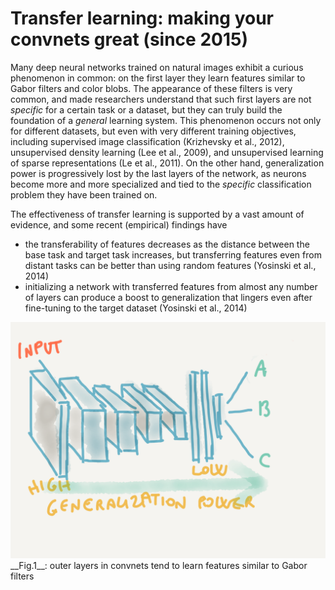# Transfer learning: making your convnets great (since 2015)

Many deep neural networks trained on natural images exhibit a curious phenomenon in common: on the first layer they learn features similar to Gabor filters and color blobs. The appearance of these filters is very common, and made researchers understand that such first layers are not _specific_ for a certain task or a dataset, but they can truly build the foundation of a _general_ learning system.
This phenomenon occurs not only for different datasets, but even with very different training objectives, including supervised image classification (Krizhevsky et al., 2012), unsupervised density learning (Lee et al., 2009), and unsupervised learning of sparse  representations (Le et al., 2011).
On the other hand, generalization power is progressively lost by the last layers of the network, as neurons become more and more specialized and tied to the _specific_ classification problem they have been trained on.

The effectiveness of transfer learning is supported by a vast amount of evidence, and some recent (empirical) findings have 
- the transferability of features decreases as the distance between the base task and target task increases, but transferring features even from distant tasks can be better than using random features (Yosinski et al., 2014)
- initializing a network with transferred features from almost any number of layers can produce a boost to generalization that lingers even after fine-tuning to the target dataset (Yosinski et al., 2014)

<img src="transfer_learning/image_1.png" alt="Image not found" width="600"/>
__Fig.1__: outer layers in convnets tend to learn features similar to Gabor filters


